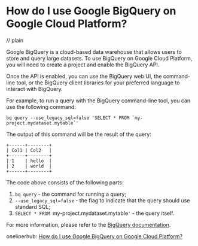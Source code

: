 # How do I use Google BigQuery on Google Cloud Platform?
// plain

Google BigQuery is a cloud-based data warehouse that allows users to store and query large datasets. To use BigQuery on Google Cloud Platform, you will need to create a project and enable the BigQuery API.

Once the API is enabled, you can use the BigQuery web UI, the command-line tool, or the BigQuery client libraries for your preferred language to interact with BigQuery.

For example, to run a query with the BigQuery command-line tool, you can use the following command:

```
bq query --use_legacy_sql=false 'SELECT * FROM `my-project.mydataset.mytable`'
```

The output of this command will be the result of the query:

```
+------+--------+
| Col1 | Col2   |
+------+--------+
| 1    | hello  |
| 2    | world  |
+------+--------+
```

The code above consists of the following parts:

1. `bq query` - the command for running a query;
2. `--use_legacy_sql=false` - the flag to indicate that the query should use standard SQL;
3. `SELECT * FROM `my-project.mydataset.mytable`'` - the query itself.

For more information, please refer to the [BigQuery documentation](https://cloud.google.com/bigquery/docs/).

onelinerhub: [How do I use Google BigQuery on Google Cloud Platform?](https://onelinerhub.com/google-big-query/how-do-i-use-google-bigquery-on-google-cloud-platform)
